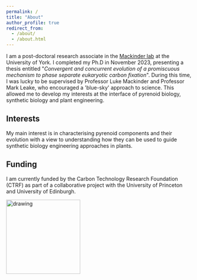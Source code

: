 ```yaml
---
permalink: /
title: "About"
author_profile: true
redirect_from: 
  - /about/
  - /about.html
---
```


I am a post-doctoral research associate in the [Mackinder lab](https://mackinderlab.weebly.com/) at the University of York. I completed my Ph.D in November 2023, presenting a thesis entitled "*Convergent and concurrent evolution of a promiscuous mechanism to phase separate eukaryotic carbon fixation*". During this time, I was lucky to be supervised by Professor Luke Mackinder and Professor Mark Leake, who encouraged a 'blue-sky' approach to science. This allowed me to develop my interests at the interface of pyrenoid biology, synthetic biology and plant engineering.

## Interests
My main interest is in characterising pyrenoid components and their evolution with a view to understanding how they can be used to guide synthetic biology engineering approaches in plants.

## Funding
I am currently funded by the Carbon Technology Research Foundation (CTRF) as part of a collaborative project with the University of Princeton and University of Edinburgh.

<img src="https://james-r-barrett.github.io/images/CTRF-Logo-Black-Text.svg" alt="drawing" width="200"/>
